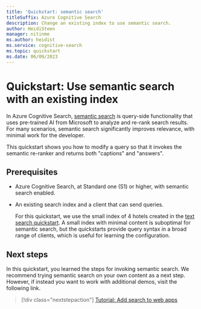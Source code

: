 ```yaml
---
title: 'Quickstart: semantic search'
titleSuffix: Azure Cognitive Search
description: Change an existing index to use semantic search.
author: HeidiSteen
manager: nitinme
ms.author: heidist
ms.service: cognitive-search
ms.topic: quickstart
ms.date: 06/09/2023
---
```


# Quickstart: Use semantic search with an existing index

In Azure Cognitive Search, [semantic search](semantic-search-overview.md) is query-side functionality that uses pre-trained AI from Microsoft to analyze and re-rank search results. For many scenarios, semantic search significantly improves relevance, with minimal work for the developer.

This quickstart shows you how to modify a query so that it invokes the semantic re-ranker and returns both "captions" and "answers".

## Prerequisites

+ Azure Cognitive Search, at Standard one (S1) or higher, with semantic search enabled.

+ An existing search index and a client that can send queries. 

  For this quickstart, we use the small index of 4 hotels created in the [text search quickstart](search-get-started-text.md). A small index with minimal content is suboptimal for semantic search, but the quickstarts provide query syntax in a broad range of clients, which is useful for learning the configuration.

## Next steps

In this quickstart, you learned the steps for invoking semantic search. We recommend trying semantic search on your own content as a next step. However, if instead you want to work with additional demos, visit the following link.

> [!div class="nextstepaction"]
> [Tutorial: Add search to web apps](tutorial-python-overview.md)

